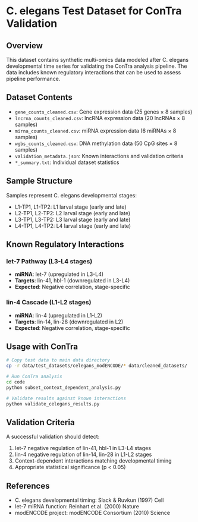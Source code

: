 # C. elegans Test Dataset for ConTra Validation

## Overview

This dataset contains synthetic multi-omics data modeled after C. elegans developmental 
time series for validating the ConTra analysis pipeline. The data includes known 
regulatory interactions that can be used to assess pipeline performance.

## Dataset Contents

- `gene_counts_cleaned.csv`: Gene expression data (25 genes × 8 samples)
- `lncrna_counts_cleaned.csv`: lncRNA expression data (20 lncRNAs × 8 samples)  
- `mirna_counts_cleaned.csv`: miRNA expression data (6 miRNAs × 8 samples)
- `wgbs_counts_cleaned.csv`: DNA methylation data (50 CpG sites × 8 samples)
- `validation_metadata.json`: Known interactions and validation criteria
- `*_summary.txt`: Individual dataset statistics

## Sample Structure

Samples represent C. elegans developmental stages:
- L1-TP1, L1-TP2: L1 larval stage (early and late)
- L2-TP1, L2-TP2: L2 larval stage (early and late)
- L3-TP1, L3-TP2: L3 larval stage (early and late)  
- L4-TP1, L4-TP2: L4 larval stage (early and late)

## Known Regulatory Interactions

### let-7 Pathway (L3-L4 stages)
- **miRNA**: let-7 (upregulated in L3-L4)
- **Targets**: lin-41, hbl-1 (downregulated in L3-L4)
- **Expected**: Negative correlation, stage-specific

### lin-4 Cascade (L1-L2 stages)  
- **miRNA**: lin-4 (upregulated in L1-L2)
- **Targets**: lin-14, lin-28 (downregulated in L2)
- **Expected**: Negative correlation, stage-specific

## Usage with ConTra

```bash
# Copy test data to main data directory
cp -r data/test_datasets/celegans_modENCODE/* data/cleaned_datasets/

# Run ConTra analysis
cd code
python subset_context_dependent_analysis.py

# Validate results against known interactions
python validate_celegans_results.py
```

## Validation Criteria

A successful validation should detect:
1. let-7 negative regulation of lin-41, hbl-1 in L3-L4 stages
2. lin-4 negative regulation of lin-14, lin-28 in L1-L2 stages  
3. Context-dependent interactions matching developmental timing
4. Appropriate statistical significance (p < 0.05)

## References

- C. elegans developmental timing: Slack & Ruvkun (1997) Cell
- let-7 miRNA function: Reinhart et al. (2000) Nature
- modENCODE project: modENCODE Consortium (2010) Science
